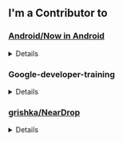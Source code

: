 ## I'm a Contributor to
### [Android/Now in Android](https://github.com/android/nowinandroid)
<details>
<summary>Details</summary>

  #### Merged
  &nbsp;&nbsp;&nbsp;&nbsp;• android/nowinandroid#1240   
  &nbsp;&nbsp;&nbsp;&nbsp;• android/nowinandroid#1247   
  &nbsp;&nbsp;&nbsp;&nbsp;• android/nowinandroid#1239   
  
  #### Pull Request
  &nbsp;&nbsp;&nbsp;&nbsp;• android/nowinandroid#1268   
  &nbsp;&nbsp;&nbsp;&nbsp;• android/nowinandroid#1223   
  &nbsp;&nbsp;&nbsp;&nbsp;• android/nowinandroid#1238   
  &nbsp;&nbsp;&nbsp;&nbsp;• android/nowinandroid#1258   
  </br></br>

</details>

### Google-developer-training
<details>
<summary>Details</summary>

  #### [basic-android-kotlin-compose-training-superheroes](https://github.com/google-developer-training/basic-android-kotlin-compose-training-superheroes)
  ##### Review
  &nbsp;&nbsp;&nbsp;&nbsp;• Google-developer-training/basic-android-kotlin-compose-training-superheroes#16   
  </br></br>

  #### [basic-android-kotlin-compose-training-dessert-release](https://github.com/google-developer-training/basic-android-kotlin-compose-training-dessert-release)
  ##### Pull Request
  &nbsp;&nbsp;&nbsp;&nbsp;• Google-developer-training/basic-android-kotlin-compose-training-dessert-release#15   
  </br></br>

  #### [basic-android-kotlin-compose-training-inventory-app](https://github.com/google-developer-training/basic-android-kotlin-compose-training-inventory-app)
  ##### Pull Request
  &nbsp;&nbsp;&nbsp;&nbsp;• Google-developer-training/basic-android-kotlin-compose-training-inventory-app#88   
  </br></br>

  #### [basic-android-kotlin-compose-training-mars-photos](https://github.com/google-developer-training/basic-android-kotlin-compose-training-mars-photos)
  ##### Pull Request
  &nbsp;&nbsp;&nbsp;&nbsp;• Google-developer-training/basic-android-kotlin-compose-training-mars-photos#104   
  </br></br>

  #### [basic-android-kotlin-compose-training-sports](https://github.com/google-developer-training/basic-android-kotlin-compose-training-sports)
  ##### Pull Request
  &nbsp;&nbsp;&nbsp;&nbsp;• Google-developer-training/basic-android-kotlin-compose-training-sports#18   
  </br></br>

  #### [basic-android-kotlin-compose-training-lunch-tray](https://github.com/google-developer-training/basic-android-kotlin-compose-training-lunch-tray)
  ##### Pull Request
  &nbsp;&nbsp;&nbsp;&nbsp;• Google-developer-training/basic-android-kotlin-compose-training-lunch-tray#25   
  </br></br>

  #### [basic-android-kotlin-compose-training-dessert-clicker](https://github.com/google-developer-training/basic-android-kotlin-compose-training-dessert-clicker)
  ##### Pull Request
  &nbsp;&nbsp;&nbsp;&nbsp;• Google-developer-training/basic-android-kotlin-compose-training-dessert-clicker#25   
  </br></br>

  #### [basic-android-kotlin-compose-training-woof](https://github.com/google-developer-training/basic-android-kotlin-compose-training-woof)
  ##### Pull Request
  &nbsp;&nbsp;&nbsp;&nbsp;• Google-developer-training/basic-android-kotlin-compose-training-woof#72   
  </br></br>

  #### [basic-android-kotlin-compose-training-tip-calculator](https://github.com/google-developer-training/basic-android-kotlin-compose-training-tip-calculator)
  ##### Pull Request
  &nbsp;&nbsp;&nbsp;&nbsp;• Google-developer-training/basic-android-kotlin-compose-training-tip-calculator#150   
  </br></br>
  
</details>

### [grishka/NearDrop](https://github.com/grishka/NearDrop)
<details>
<summary>Details</summary>
  
  #### Pull Request
  &nbsp;&nbsp;&nbsp;&nbsp;• grishka/NearDrop#121   
  </br></br>
  
</details>


<!--
**Jaehwa-Noh/Jaehwa-Noh** is a ✨ _special_ ✨ repository because its `README.md` (this file) appears on your GitHub profile.

Here are some ideas to get you started:

- 🔭 I’m currently working on ...
- 🌱 I’m currently learning ...
- 👯 I’m looking to collaborate on ...
- 🤔 I’m looking for help with ...
- 💬 Ask me about ...
- 📫 How to reach me: ...
- 😄 Pronouns: ...
- ⚡ Fun fact: ...
-->
